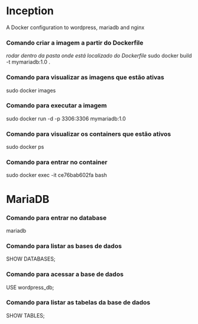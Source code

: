 # Inception
A Docker configuration to wordpress, mariadb and nginx

### Comando criar a imagem a partir do Dockerfile
*rodar dentro da pasta onde está localizado do Dockerfile*
sudo docker build -t mymariadb:1.0 .

### Comando para visualizar as imagens que estão ativas
sudo docker images

### Comando para executar a imagem
sudo docker run -d -p 3306:3306 mymariadb:1.0

### Comando para visualizar os containers que estão ativos
sudo docker ps

### Comando para entrar no container
sudo docker exec -it ce76bab602fa bash

# MariaDB

### Comando para entrar no database
mariadb

### Comando para listar as bases de dados
SHOW DATABASES;

### Comando para acessar a base de dados
USE wordpress_db;

### Comando para listar as tabelas da base de dados
SHOW TABLES;